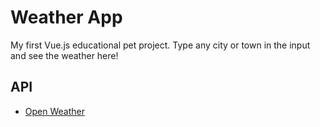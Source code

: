 # Weather App

My first Vue.js educational pet project.
Type any city or town in the input and see the weather here!
## API

- [Open Weather](https://openweathermap.org/)
